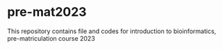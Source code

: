 # pre-mat2023
This repository contains file and codes for introduction to bioinformatics, pre-matriculation course 2023
